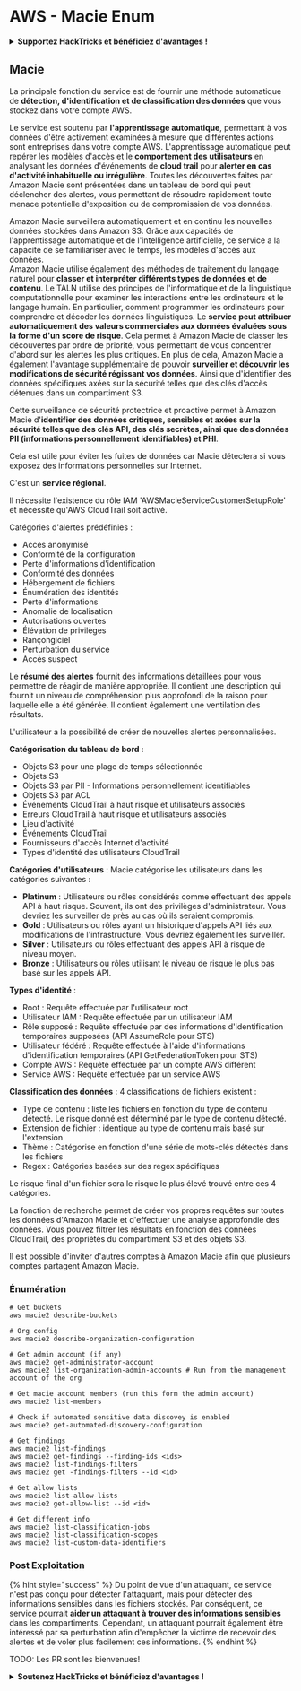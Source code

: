 # AWS - Macie Enum

<details>

<summary><strong>Supportez HackTricks et bénéficiez d'avantages !</strong></summary>

* Si vous souhaitez voir votre **entreprise annoncée dans HackTricks** ou si vous souhaitez accéder à la **dernière version de PEASS ou télécharger HackTricks en PDF**, consultez les [**PLANS D'ABONNEMENT**](https://github.com/sponsors/carlospolop) !
* Obtenez le [**swag officiel PEASS & HackTricks**](https://peass.creator-spring.com)
* Découvrez [**The PEASS Family**](https://opensea.io/collection/the-peass-family), notre collection exclusive de [**NFTs**](https://opensea.io/collection/the-peass-family)
* **Rejoignez** 💬 [**le groupe Discord**](https://discord.gg/hRep4RUj7f) ou le [**groupe Telegram**](https://t.me/peass) ou **suivez** moi sur **Twitter** 🐦 [**@carlospolopm**](https://twitter.com/carlospolopm)**.**
* **Partagez vos astuces de piratage en soumettant des PR aux** [**HackTricks**](https://github.com/carlospolop/hacktricks) et [**HackTricks Cloud**](https://github.com/carlospolop/hacktricks-cloud) dépôts GitHub.

</details>

## Macie

La principale fonction du service est de fournir une méthode automatique de **détection, d'identification et de classification des données** que vous stockez dans votre compte AWS.

Le service est soutenu par **l'apprentissage automatique**, permettant à vos données d'être activement examinées à mesure que différentes actions sont entreprises dans votre compte AWS. L'apprentissage automatique peut repérer les modèles d'accès et le **comportement des utilisateurs** en analysant les données d'événements de **cloud trail** pour **alerter en cas d'activité inhabituelle ou irrégulière**. Toutes les découvertes faites par Amazon Macie sont présentées dans un tableau de bord qui peut déclencher des alertes, vous permettant de résoudre rapidement toute menace potentielle d'exposition ou de compromission de vos données.

Amazon Macie surveillera automatiquement et en continu les nouvelles données stockées dans Amazon S3. Grâce aux capacités de l'apprentissage automatique et de l'intelligence artificielle, ce service a la capacité de se familiariser avec le temps, les modèles d'accès aux données.\
Amazon Macie utilise également des méthodes de traitement du langage naturel pour **classer et interpréter différents types de données et de contenu**. Le TALN utilise des principes de l'informatique et de la linguistique computationnelle pour examiner les interactions entre les ordinateurs et le langage humain. En particulier, comment programmer les ordinateurs pour comprendre et décoder les données linguistiques. Le **service peut attribuer automatiquement des valeurs commerciales aux données évaluées sous la forme d'un score de risque**. Cela permet à Amazon Macie de classer les découvertes par ordre de priorité, vous permettant de vous concentrer d'abord sur les alertes les plus critiques. En plus de cela, Amazon Macie a également l'avantage supplémentaire de pouvoir **surveiller et découvrir les modifications de sécurité régissant vos données**. Ainsi que d'identifier des données spécifiques axées sur la sécurité telles que des clés d'accès détenues dans un compartiment S3.

Cette surveillance de sécurité protectrice et proactive permet à Amazon Macie d'**identifier des données critiques, sensibles et axées sur la sécurité telles que des clés API, des clés secrètes, ainsi que des données PII (informations personnellement identifiables) et PHI**.

Cela est utile pour éviter les fuites de données car Macie détectera si vous exposez des informations personnelles sur Internet.

C'est un **service régional**.

Il nécessite l'existence du rôle IAM 'AWSMacieServiceCustomerSetupRole' et nécessite qu'AWS CloudTrail soit activé.

Catégories d'alertes prédéfinies :

* Accès anonymisé
* Conformité de la configuration
* Perte d'informations d'identification
* Conformité des données
* Hébergement de fichiers
* Énumération des identités
* Perte d'informations
* Anomalie de localisation
* Autorisations ouvertes
* Élévation de privilèges
* Rançongiciel
* Perturbation du service
* Accès suspect

Le **résumé des alertes** fournit des informations détaillées pour vous permettre de réagir de manière appropriée. Il contient une description qui fournit un niveau de compréhension plus approfondi de la raison pour laquelle elle a été générée. Il contient également une ventilation des résultats.

L'utilisateur a la possibilité de créer de nouvelles alertes personnalisées.

**Catégorisation du tableau de bord** :

* Objets S3 pour une plage de temps sélectionnée
* Objets S3
* Objets S3 par PII - Informations personnellement identifiables
* Objets S3 par ACL
* Événements CloudTrail à haut risque et utilisateurs associés
* Erreurs CloudTrail à haut risque et utilisateurs associés
* Lieu d'activité
* Événements CloudTrail
* Fournisseurs d'accès Internet d'activité
* Types d'identité des utilisateurs CloudTrail

**Catégories d'utilisateurs** : Macie catégorise les utilisateurs dans les catégories suivantes :

* **Platinum** : Utilisateurs ou rôles considérés comme effectuant des appels API à haut risque. Souvent, ils ont des privilèges d'administrateur. Vous devriez les surveiller de près au cas où ils seraient compromis.
* **Gold** : Utilisateurs ou rôles ayant un historique d'appels API liés aux modifications de l'infrastructure. Vous devriez également les surveiller.
* **Silver** : Utilisateurs ou rôles effectuant des appels API à risque de niveau moyen.
* **Bronze** : Utilisateurs ou rôles utilisant le niveau de risque le plus bas basé sur les appels API.

**Types d'identité** :

* Root : Requête effectuée par l'utilisateur root
* Utilisateur IAM : Requête effectuée par un utilisateur IAM
* Rôle supposé : Requête effectuée par des informations d'identification temporaires supposées (API AssumeRole pour STS)
* Utilisateur fédéré : Requête effectuée à l'aide d'informations d'identification temporaires (API GetFederationToken pour STS)
* Compte AWS : Requête effectuée par un compte AWS différent
* Service AWS : Requête effectuée par un service AWS

**Classification des données** : 4 classifications de fichiers existent :

* Type de contenu : liste les fichiers en fonction du type de contenu détecté. Le risque donné est déterminé par le type de contenu détecté.
* Extension de fichier : identique au type de contenu mais basé sur l'extension
* Thème : Catégorise en fonction d'une série de mots-clés détectés dans les fichiers
* Regex : Catégories basées sur des regex spécifiques

Le risque final d'un fichier sera le risque le plus élevé trouvé entre ces 4 catégories.

La fonction de recherche permet de créer vos propres requêtes sur toutes les données d'Amazon Macie et d'effectuer une analyse approfondie des données. Vous pouvez filtrer les résultats en fonction des données CloudTrail, des propriétés du compartiment S3 et des objets S3.

Il est possible d'inviter d'autres comptes à Amazon Macie afin que plusieurs comptes partagent Amazon Macie.

### Énumération
```
# Get buckets
aws macie2 describe-buckets

# Org config
aws macie2 describe-organization-configuration

# Get admin account (if any)
aws macie2 get-administrator-account
aws macie2 list-organization-admin-accounts # Run from the management account of the org

# Get macie account members (run this form the admin account)
aws macie2 list-members

# Check if automated sensitive data discovey is enabled
aws macie2 get-automated-discovery-configuration

# Get findings
aws macie2 list-findings
aws macie2 get-findings --finding-ids <ids>
aws macie2 list-findings-filters
aws macie2 get -findings-filters --id <id>

# Get allow lists
aws macie2 list-allow-lists
aws macie2 get-allow-list --id <id>

# Get different info
aws macie2 list-classification-jobs
aws macie2 list-classification-scopes
aws macie2 list-custom-data-identifiers
```
### Post Exploitation

{% hint style="success" %}
Du point de vue d'un attaquant, ce service n'est pas conçu pour détecter l'attaquant, mais pour détecter des informations sensibles dans les fichiers stockés. Par conséquent, ce service pourrait **aider un attaquant à trouver des informations sensibles** dans les compartiments.
Cependant, un attaquant pourrait également être intéressé par sa perturbation afin d'empêcher la victime de recevoir des alertes et de voler plus facilement ces informations.
{% endhint %}

TODO: Les PR sont les bienvenues!

<details>

<summary><strong>Soutenez HackTricks et bénéficiez d'avantages !</strong></summary>

* Si vous souhaitez voir votre **entreprise annoncée dans HackTricks** ou si vous souhaitez accéder à la **dernière version de PEASS ou télécharger HackTricks en PDF**, consultez les [**PLANS D'ABONNEMENT**](https://github.com/sponsors/carlospolop) !
* Obtenez le [**swag officiel PEASS & HackTricks**](https://peass.creator-spring.com)
* Découvrez [**The PEASS Family**](https://opensea.io/collection/the-peass-family), notre collection exclusive de [**NFT**](https://opensea.io/collection/the-peass-family)
* **Rejoignez le** 💬 [**groupe Discord**](https://discord.gg/hRep4RUj7f) ou le [**groupe Telegram**](https://t.me/peass) ou **suivez** moi sur **Twitter** 🐦 [**@carlospolopm**](https://twitter.com/carlospolopm)**.**
* **Partagez vos astuces de piratage en soumettant des PR aux dépôts GitHub de** [**HackTricks**](https://github.com/carlospolop/hacktricks) et [**HackTricks Cloud**](https://github.com/carlospolop/hacktricks-cloud).

</details>
